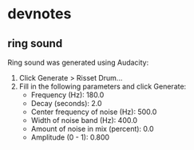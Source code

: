 
# devnotes

## ring sound

Ring sound was generated using Audacity:

1. Click Generate > Risset Drum...
2. Fill in the following parameters and click Generate:
    - Frequency (Hz): 180.0
    - Decay (seconds): 2.0
    - Center frequency of noise (Hz): 500.0
    - Width of noise band (Hz): 400.0
    - Amount of noise in mix (percent): 0.0
    - Amplitude (0 - 1): 0.800
